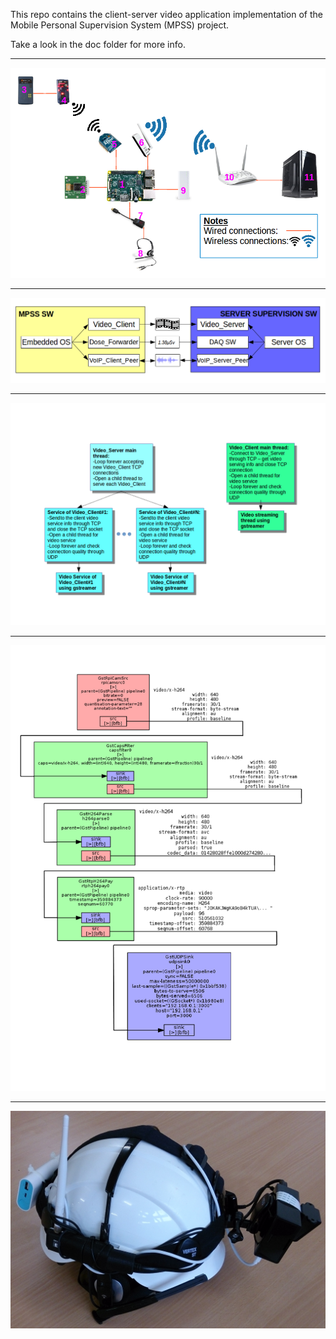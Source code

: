 This repo contains the client-server video application implementation of the Mobile Personal Supervision System (MPSS) project.

Take a look in the doc folder for more info.

***
![MPSS HW System Diagram](./doc/figures/supervisionHW1.png)
***
![MPSS SW System Diagram](./doc/figures/supervisionSW.png)
***
![MPSS Application Client-Server Application](./doc/figures/implementationSW1.png)
***
![MPSS Video Pipeline](./doc/figures/implementationSW2.png)
***
![MPSS Worker Helmet Prototype](./doc/figures/implementationHW.png)

